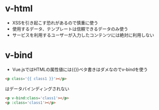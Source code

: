 # v-html
- XSSを引き起こす恐れがあるので慎重に使う
- 使用するデータ、テンプレートは信頼できるデータのみ使う
- サービスを利用するユーザーが入力したコンテンツには絶対に利用しない

# v-bind
- Vue.jsではHTMLの属性値には{{}}ベタ書きはダメなのでv-bindを使う
```html
<p class='{{ class1 }}'></p>
```
はデータバインディングされない
```html
<p v-bind:class='class1'></p>
<p :class='class1'></p>
```
